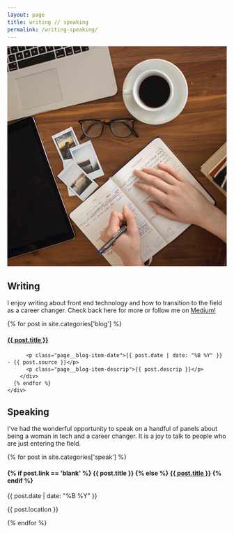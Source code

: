 ```yaml
---
layout: page
title: writing // speaking
permalink: /writing-speaking/
---
```


<div class="page--communicate">
  <img class="page__img page__img--writing" src="/assets/img/writing.jpg">
  <div class="page__section">
    <h2 class="page__section-title">Writing</h2>
    <p>I enjoy writing about front end technology and how to transition to the field as a career changer. Check back here for more or follow me on <a href="https://medium.com/@adriennemcd" target="_blank">Medium!</a></p>
    <div class="page__blog">
    {% for post in site.categories['blog'] %}
        <div class="page__blog-item">
          <h4 class="page__blog-item-title">
            <a class="page__blog-item-link" href="{{ post.link }}" target="_blank">{{ post.title }}</a>
          </h4>

          <p class="page__blog-item-date">{{ post.date | date: "%B %Y" }} - {{ post.source }}</p>
          <p class="page__blog-item-descrip">{{ post.descrip }}</p>
        </div>
      {% endfor %}
    </div>
  </div>
  <div class="page__section">
    <h2 class="page__section-title">Speaking</h2>
    <p>I've had the wonderful opportunity to speak on a handful of panels about being a woman in tech and a career changer. It is a joy to talk to people who are just entering the field.</p>
    <div class="page__event">
    {% for post in site.categories['speak'] %}
        <div class="page__event-item">
          <h4 class="page__event-item-title">
            {% if post.link == 'blank' %}
              {{ post.title }}
            {% else %}
              <a class="page__event-item-link" href="{{ post.link }}" target="_blank">{{ post.title }}</a>
            {% endif %}
          </h4>
          <p class="page__event-item-date">{{ post.date | date: "%B %Y" }}</p>
          <p class="page__event-item-date">{{ post.location }}</p>
        </div>
      {% endfor %}
    </div>
  </div>
</div>
 
<script src="//code.jquery.com/jquery-1.11.3.min.js"></script>
<script src="//code.jquery.com/jquery-migrate-1.2.1.min.js"></script>
<script src="https://cdnjs.cloudflare.com/ajax/libs/masonry/3.3.2/masonry.pkgd.min.js"></script>
<script src="https://cdnjs.cloudflare.com/ajax/libs/jquery.imagesloaded/3.2.0/imagesloaded.pkgd.min.js"></script>
<script src="/js/index.js"></script>

